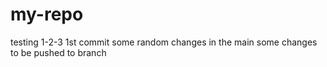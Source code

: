 # my-repo
testing 1-2-3
1st commit
some random changes in the main
some changes to be pushed to branch